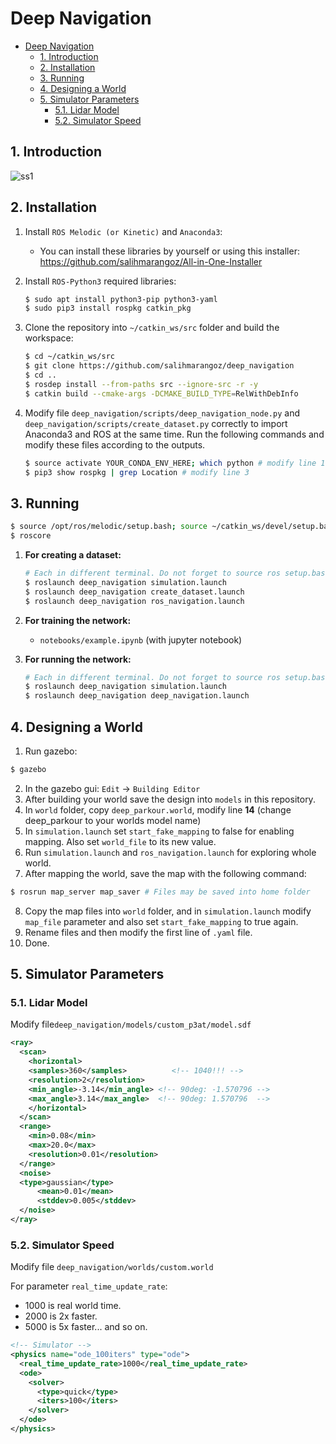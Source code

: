 # Deep Navigation

* [Deep Navigation](#deep-navigation)
   * [1. Introduction](#1-introduction)
   * [2. Installation](#2-installation)
   * [3. Running](#3-running)
   * [4. Designing a World](#4-designing-a-world)
   * [5. Simulator Parameters](#5-simulator-parameters)
      * [5.1. Lidar Model](#51-lidar-model)
      * [5.2. Simulator Speed](#52-simulator-speed)

## 1. Introduction

![ss1](img/ss1.png)



## 2. Installation

1. Install `ROS Melodic (or Kinetic)` and `Anaconda3`:

   - You can install these libraries by yourself or using this installer: https://github.com/salihmarangoz/All-in-One-Installer
   
2. Install `ROS-Python3` required libraries:

   ```bash
   $ sudo apt install python3-pip python3-yaml
   $ sudo pip3 install rospkg catkin_pkg
   ```

3. Clone the repository into `~/catkin_ws/src` folder and build the workspace:

   ```bash
   $ cd ~/catkin_ws/src
   $ git clone https://github.com/salihmarangoz/deep_navigation
   $ cd ..
   $ rosdep install --from-paths src --ignore-src -r -y
   $ catkin build --cmake-args -DCMAKE_BUILD_TYPE=RelWithDebInfo
   ```

4. Modify file `deep_navigation/scripts/deep_navigation_node.py` and `deep_navigation/scripts/create_dataset.py` correctly to import Anaconda3 and ROS at the same time. Run the following commands and modify these files according to the outputs.

   ```bash
   $ source activate YOUR_CONDA_ENV_HERE; which python # modify line 1
   $ pip3 show rospkg | grep Location # modify line 3
   ```



## 3. Running

```bash
$ source /opt/ros/melodic/setup.bash; source ~/catkin_ws/devel/setup.bash
$ roscore
```

1. **For creating a dataset:**

   ```bash
   # Each in different terminal. Do not forget to source ros setup.bash files
   $ roslaunch deep_navigation simulation.launch
   $ roslaunch deep_navigation create_dataset.launch
   $ roslaunch deep_navigation ros_navigation.launch
   ```

2. **For training the network:**

    - `notebooks/example.ipynb` (with jupyter notebook)

3. **For running the network:**

   ```bash
   # Each in different terminal. Do not forget to source ros setup.bash files
   $ roslaunch deep_navigation simulation.launch
   $ roslaunch deep_navigation deep_navigation.launch
   ```



## 4. Designing a World

1. Run gazebo:

```bash
$ gazebo
```

2. In the gazebo gui: `Edit` -> `Building Editor`
3. After building your world save the design into `models` in this repository.
4. In `world` folder, copy `deep_parkour.world`, modify line **14** (change deep_parkour to your worlds model name)
5. In `simulation.launch` set `start_fake_mapping` to false for enabling mapping. Also set `world_file` to its new value.
6. Run `simulation.launch` and `ros_navigation.launch` for exploring whole world.
7. After mapping the world, save the map with the following command:

```bash
$ rosrun map_server map_saver # Files may be saved into home folder
```

8. Copy the map files into `world` folder, and in `simulation.launch` modify `map_file` parameter and also set `start_fake_mapping` to true again.
9. Rename files and then modify the first line of `.yaml` file.
10. Done.



## 5. Simulator Parameters

### 5.1. Lidar Model

Modify file`deep_navigation/models/custom_p3at/model.sdf`

```xml
<ray>
  <scan>
    <horizontal>
    <samples>360</samples>          <!-- 1040!!! -->
    <resolution>2</resolution>
    <min_angle>-3.14</min_angle> <!-- 90deg: -1.570796 -->
    <max_angle>3.14</max_angle>  <!-- 90deg: 1.570796  -->
    </horizontal>
  </scan>
  <range>
    <min>0.08</min>
    <max>20.0</max>
    <resolution>0.01</resolution>
  </range>
  <noise>
  <type>gaussian</type>
      <mean>0.01</mean>
      <stddev>0.005</stddev>
  </noise>
</ray>
```

### 5.2. Simulator Speed

Modify file `deep_navigation/worlds/custom.world`

For parameter `real_time_update_rate`:

- 1000 is real world time.
- 2000 is 2x faster.
- 5000 is 5x faster... and so on.

```xml
<!-- Simulator -->
<physics name="ode_100iters" type="ode">
  <real_time_update_rate>1000</real_time_update_rate>
  <ode>
    <solver>
      <type>quick</type>
      <iters>100</iters>
    </solver>
  </ode>
</physics>
```

